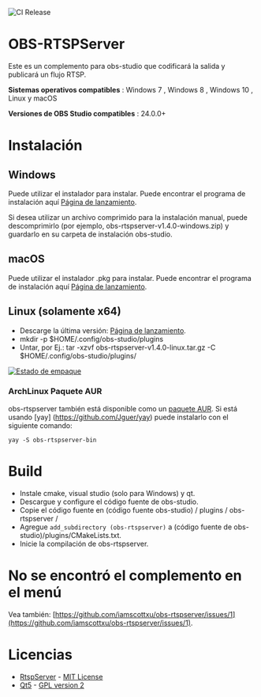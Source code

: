 ![CI Release](https://github.com/iamscottxu/obs-rtspserver/workflows/CI%20Release/badge.svg)

# OBS-RTSPServer

Este es un complemento para obs-studio que codificará la salida y publicará un flujo RTSP.

**Sistemas operativos compatibles** : Windows 7 , Windows 8 , Windows 10 , Linux y macOS

**Versiones de OBS Studio compatibles** : 24.0.0+

# Instalación
## Windows
Puede utilizar el instalador para instalar. Puede encontrar el programa de instalación aquí [Página de lanzamiento](https://github.com/iamscottxu/obs-rtspserver/releases).

Si desea utilizar un archivo comprimido para la instalación manual, puede descomprimirlo (por ejemplo, obs-rtspserver-v1.4.0-windows.zip) y guardarlo en su carpeta de instalación obs-studio.

## macOS
Puede utilizar el instalador .pkg para instalar. Puede encontrar el programa de instalación aquí [Página de lanzamiento](https://github.com/iamscottxu/obs-rtspserver/releases).

## Linux (solamente x64)
* Descarge la última versión: [Página de lanzamiento](https://github.com/iamscottxu/obs-rtspserver/releases).
* mkdir -p $HOME/.config/obs-studio/plugins
* Untar, por Ej.: tar -xzvf obs-rtspserver-v1.4.0-linux.tar.gz -C $HOME/.config/obs-studio/plugins/

[![Estado de empaque](https://repology.org/badge/vertical-allrepos/obs-rtspserver.svg)](https://repology.org/project/obs-rtspserver/versions)

### ArchLinux Paquete AUR
obs-rtspserver también está disponible como un [paquete AUR](https://aur.archlinux.org/packages/obs-rtspserver-bin/).
Si está usando [yay] (https://github.com/Jguer/yay) puede instalarlo con el siguiente comando:

```shell
yay -S obs-rtspserver-bin
```

# Build
* Instale cmake, visual studio (solo para Windows) y qt.
* Descargue y configure el código fuente de obs-studio.
* Copie el código fuente en (código fuente obs-studio) / plugins / obs-rtspserver /
* Agregue `add_subdirectory (obs-rtspserver)` a (código fuente de obs-studio)/plugins/CMakeLists.txt.
* Inicie la compilación de obs-rtspserver.

# No se encontró el complemento en el menú
Vea también: [https://github.com/iamscottxu/obs-rtspserver/issues/1](https://github.com/iamscottxu/obs-rtspserver/issues/1).

# Licencias
* [RtspServer](https://github.com/PHZ76/RtspServer/) - [MIT License](https://github.com/PHZ76/RtspServer/blob/master/LICENSE)
* [Qt5](https://www.qt.io/) - [GPL version 2](https://doc.qt.io/qt-5/licensing.html)
